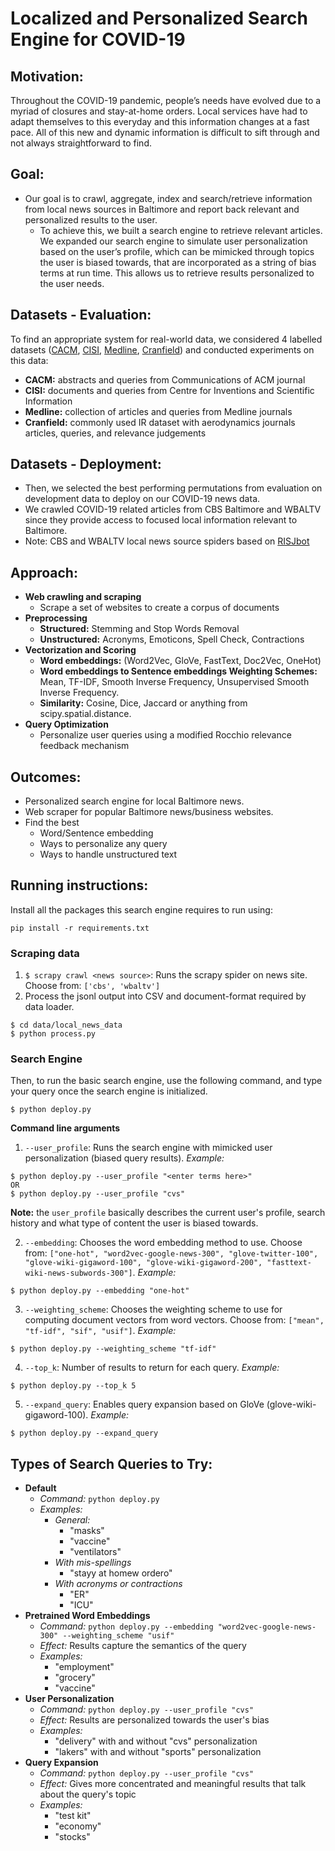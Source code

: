 # Localized and Personalized Search Engine for COVID-19

## Motivation:
Throughout the COVID-19 pandemic, people’s needs have evolved due to a myriad of closures and stay-at-home orders. Local services have had to adapt themselves to this everyday and this information changes at a fast pace. All of this new and dynamic information is difficult to sift through and not always straightforward to find.


## Goal:
- Our goal is to crawl, aggregate, index and search/retrieve information from local news sources in Baltimore and report back relevant and personalized results to the user.
  - To achieve this, we built a search engine to retrieve relevant articles. We expanded our search engine to simulate user personalization based on the user’s profile, which can be mimicked through topics the user is biased towards, that are incorporated as a string of bias terms at run time. This allows us to retrieve results personalized to the user needs.


## Datasets - Evaluation:
To find an appropriate system for real-world data, we considered 4 labelled datasets ([CACM](http://ir.dcs.gla.ac.uk/resources/test_collections/cacm/), [CISI](https://www.kaggle.com/dmaso01dsta/cisi-a-dataset-for-information-retrieval/version/1), [Medline](http://www.trec-cds.org/2017.html), [Cranfield](http://ir.dcs.gla.ac.uk/resources/test_collections/cran/)) and conducted experiments on this data:
- **CACM:** abstracts and queries from Communications of ACM journal
- **CISI:** documents and queries from Centre for Inventions and Scientific Information
- **Medline:** collection of articles and queries from Medline journals
- **Cranfield:** commonly used IR dataset with aerodynamics journals articles, queries, and relevance judgements

## Datasets - Deployment:
- Then, we selected the best performing permutations from evaluation on development data to deploy on our COVID-19 news data.
- We crawled COVID-19 related articles from CBS Baltimore and WBALTV since they provide access to focused local information relevant to Baltimore.
- Note: CBS and WBALTV local news source spiders based on [RISJbot](https://github.com/pmyteh/RISJbot)

## Approach:
- **Web crawling and scraping**
  - Scrape a set of websites to create a corpus of documents
- **Preprocessing**
  - **Structured:** Stemming and Stop Words Removal
  - **Unstructured:** Acronyms, Emoticons, Spell Check, Contractions
- **Vectorization and Scoring**
  - **Word embeddings:** (Word2Vec, GloVe, FastText, Doc2Vec, OneHot)
  - **Word embeddings to Sentence embeddings Weighting Schemes:** Mean, TF-IDF, Smooth Inverse Frequency, Unsupervised Smooth Inverse Frequency.
  - **Similarity:** Cosine, Dice, Jaccard or anything from scipy.spatial.distance.
- **Query Optimization**
  - Personalize user queries using a modified Rocchio relevance feedback mechanism

## Outcomes:
- Personalized search engine for local Baltimore news.
- Web scraper for popular Baltimore news/business websites.
- Find the best
  - Word/Sentence embedding
  - Ways to personalize any query
  - Ways to handle unstructured text

## Running instructions:

Install all the packages this search engine requires to run using:
```
pip install -r requirements.txt
```

### Scraping data

1. `$ scrapy crawl <news source>`: Runs the scrapy spider on news site. Choose from: `['cbs', 'wbaltv']`
2. Process the jsonl output into CSV and document-format required by data loader.
  ```
  $ cd data/local_news_data
  $ python process.py
  ```

### Search Engine

Then, to run the basic search engine, use the following command, and type your query once the search engine is initialized.
```
$ python deploy.py
```

**Command line arguments**

1. `--user_profile`: Runs the search engine with mimicked user personalization (biased query results). _Example:_
  ```
  $ python deploy.py --user_profile "<enter terms here>"
  OR
  $ python deploy.py --user_profile "cvs"
  ```
  **Note:** the `user_profile` basically describes the current user's profile, search history and what type of content the user is biased towards.

2. `--embedding`: Chooses the word embedding method to use. Choose from: `["one-hot", "word2vec-google-news-300", "glove-twitter-100", "glove-wiki-gigaword-100", "glove-wiki-gigaword-200", "fasttext-wiki-news-subwords-300"]`. _Example:_
  ```
  $ python deploy.py --embedding "one-hot"
  ```
3. `--weighting_scheme`: Chooses the weighting scheme to use for computing document vectors from word vectors. Choose from: `["mean", "tf-idf", "sif", "usif"]`. _Example:_
  ```
  $ python deploy.py --weighting_scheme "tf-idf"
  ```
4. `--top_k`: Number of results to return for each query. _Example:_
  ```
  $ python deploy.py --top_k 5
  ```
5. `--expand_query`: Enables query expansion based on GloVe (glove-wiki-gigaword-100). _Example:_
  ```
  $ python deploy.py --expand_query
  ```

## Types of Search Queries to Try:

- **Default**
  - *Command:* `python deploy.py`
  - *Examples:*
    - *General:*
      - "masks"
      - "vaccine"
      - "ventilators"
    - *With mis-spellings*
      - "stayy at homew ordero"
    - *With acronyms or contractions*
      - "ER"
      - "ICU"
- **Pretrained Word Embeddings**
  - *Command:* `python deploy.py --embedding "word2vec-google-news-300" --weighting_scheme "usif"`
  - *Effect:* Results capture the semantics of the query
  - *Examples:*
    - "employment"
    - "grocery"
    - "vaccine"
- **User Personalization**
  - *Command:* `python deploy.py --user_profile "cvs"`
  - *Effect:* Results are personalized towards the user's bias
  - *Examples:*
    - "delivery" with and without "cvs" personalization
    - "lakers" with and without "sports" personalization
- **Query Expansion**
  - *Command:* `python deploy.py --user_profile "cvs"`
  - *Effect:* Gives more concentrated and meaningful results that talk about the query's topic
  - *Examples:*
    - "test kit"
    - "economy"
    - "stocks"
